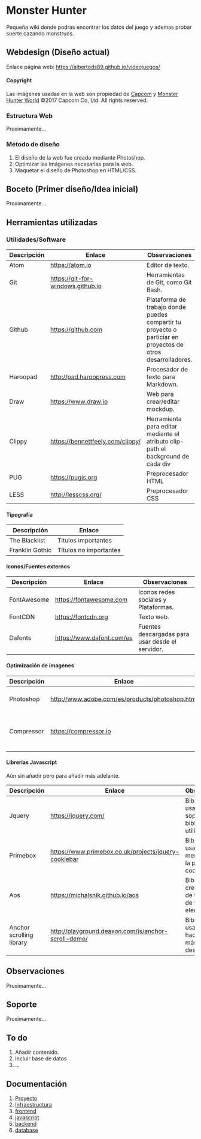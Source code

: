 # Monster Hunter
Pequeña wiki donde podras encontrar los datos del juego y ademas probar suerte cazando monstruos.

## Webdesign (Diseño actual)

Enlace página web: https://albertods89.github.io/videojuegos/


#### Copyright
Las imágenes usadas en la web son propiedad de [Capcom](http://www.capcom.com/) y [Monster Hunter World](http://www.monsterhunterworld.com/) ©2017 Capcom Co, Ltd. All rights reserved.

### Estructura Web

Proximamente...

### Método de diseño

1. El diseño de la web fue creado mediante Photoshop.
2. Optimizar las imágenes necesarias para la web.
3. Maquetar el diseño de Photoshop en HTML/CSS.

## Boceto (Primer diseño/Idea inicial)

Proximamente...

## Herramientas utilizadas

### Utilidades/Software
| Descripción | Enlace | Observaciones |
|--------|--------|--------|
|  Atom | https://atom.io |Editor de texto.|
|  Git | https://git-for-windows.github.io  |  Herramientas de Git, como Git Bash. |
| Github | https://github.com | Plataforma de trabajo donde puedes compartir tu proyecto o particiar en proyectos de otros desarrolladores. |
|  Haroopad | http://pad.haroopress.com  |  Procesador de texto para Markdown. |
|  Draw | https://www.draw.io  |  Web para crear/editar mockdup. |
| Clippy | https://bennettfeely.com/clippy/ | Herramienta para editar mediante el atributo clip-path el background de cada div|
|  PUG | https://pugjs.org | Preprocesador HTML|
|  LESS | http://lesscss.org/ | Preprocesador CSS|

#### Tipografía
| Descripción | Enlace |
|--------|--------|
| The Blacklist  | Títulos importantes  |
| Franklin Gothic  | Títulos no importantes |

#### Iconos/Fuentes externos
| Descripción | Enlace | Observaciones |
|--------|--------|--------|
| FontAwesome | https://fontawesome.com | Iconos redes sociales y Plataformas. |
| FontCDN | https://fontcdn.org  | Texto web. |
| Dafonts | https://www.dafont.com/es | Fuentes descargadas para usar desde el servidor. |

#### Optimización de imagenes
| Descripción | Enlace | Observaciones |
|--------|--------|--------|
| Photoshop | http://www.adobe.com/es/products/photoshop.html | Editar y optimizar imagenes. |
| Compressor | https://compressor.io | Web para disminuir el peso (tamaño del archivo) de imagenes. |

#### Librerias Javascript

Aún sin añadir pero para añadir más adelante.

| Descripción | Enlace | Observaciones |
|--------|--------|--------|
| Jquery | https://jquery.com/ | Biblioteca usada para dar soporte a otras bibliotecas utilizadas|
| Primebox | https://www.primebox.co.uk/projects/jquery-cookiebar | Biblioteca usada para el mensaje sobre la política de cookies |
| Aos | https://michalsnik.github.io/aos | Biblioteca para crear efectos de transición de varios elementos |
| Anchor scrolling library | http://playground.deaxon.com/js/anchor-scroll-demo/ | Biblioteca usada para hacer un scroll más fluido desde el menu |

## Observaciones

Proximamente...

## Soporte

Proximamente...


## To do

1. Añadir contenido.
2. Incluir base de datos
3. ...

## Documentación

1. [Proyecto](https://github.com/AlbertoDS89/videojuegos/blob/master/docs/proyecto.md)
2. [Infraestructura](https://github.com/AlbertoDS89/videojuegos/blob/master/docs/infraestructura.md)
3. [frontend](https://github.com/AlbertoDS89/videojuegos/blob/master/docs/frontend.md)
4. [javascript](https://github.com/AlbertoDS89/videojuegos/blob/master/docs/javascript.md)
5. [backend](https://github.com/AlbertoDS89/videojuegos/blob/master/docs/backend.md)
6. [database](https://github.com/AlbertoDS89/videojuegos/blob/master/docs/database.md)
